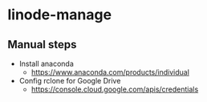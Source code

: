 # linode-manage

## Manual steps
- Install anaconda
  - https://www.anaconda.com/products/individual
- Config rclone for Google Drive
  - https://console.cloud.google.com/apis/credentials
